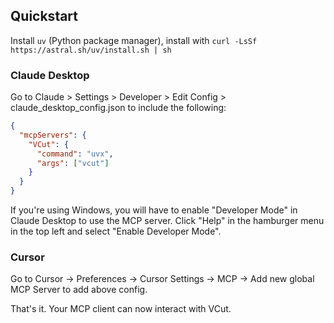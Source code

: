 ## Quickstart

Install `uv` (Python package manager), install with `curl -LsSf https://astral.sh/uv/install.sh | sh`

### Claude Desktop

Go to Claude > Settings > Developer > Edit Config > claude_desktop_config.json to include the following:
```json
{
  "mcpServers": {
    "VCut": {
      "command": "uvx",
      "args": ["vcut"]
    }
  }
}
```

If you're using Windows, you will have to enable "Developer Mode" in Claude Desktop to use the MCP server. Click "Help" in the hamburger menu in the top left and select "Enable Developer Mode".

### Cursor
Go to Cursor -> Preferences -> Cursor Settings -> MCP -> Add new global MCP Server to add above config.

That's it. Your MCP client can now interact with VCut.


